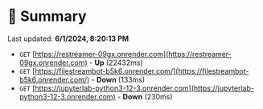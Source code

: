 # 📖 Summary
Last updated: **6/1/2024, 8:20:13 PM**

- `GET` [https://restreamer-09gx.onrender.com](https://restreamer-09gx.onrender.com) - **Up** (22432ms)
- `GET` [https://filestreambot-b5k6.onrender.com/](https://filestreambot-b5k6.onrender.com/) - **Down** (133ms)
- `GET` [https://jupyterlab-python3-12-3.onrender.com](https://jupyterlab-python3-12-3.onrender.com) - **Down** (230ms)
